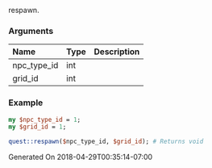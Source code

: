 respawn.
### Arguments
**Name**|**Type**|**Description**
:---|:---|:---
npc_type_id|int|
grid_id|int|

### Example

```perl
my $npc_type_id = 1;
my $grid_id = 1;

quest::respawn($npc_type_id, $grid_id); # Returns void
```


Generated On 2018-04-29T00:35:14-07:00